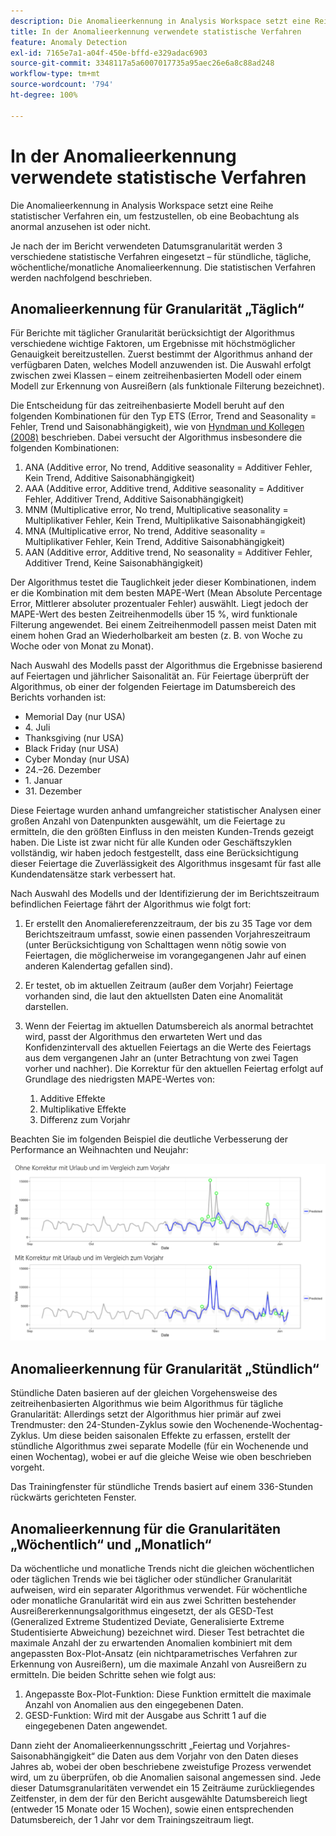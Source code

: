 ```yaml
---
description: Die Anomalieerkennung in Analysis Workspace setzt eine Reihe statistischer Verfahren ein, um festzustellen, ob eine Beobachtung als anormal anzusehen ist oder nicht.
title: In der Anomalieerkennung verwendete statistische Verfahren
feature: Anomaly Detection
exl-id: 7165e7a1-a04f-450e-bffd-e329adac6903
source-git-commit: 3348117a5a6007017735a95aec26e6a8c88ad248
workflow-type: tm+mt
source-wordcount: '794'
ht-degree: 100%

---
```


# In der Anomalieerkennung verwendete statistische Verfahren

Die Anomalieerkennung in Analysis Workspace setzt eine Reihe statistischer Verfahren ein, um festzustellen, ob eine Beobachtung als anormal anzusehen ist oder nicht.

Je nach der im Bericht verwendeten Datumsgranularität werden 3 verschiedene statistische Verfahren eingesetzt – für stündliche, tägliche, wöchentliche/monatliche Anomalieerkennung. Die statistischen Verfahren werden nachfolgend beschrieben.

## Anomalieerkennung für Granularität „Täglich“ 

Für Berichte mit täglicher Granularität berücksichtigt der Algorithmus verschiedene wichtige Faktoren, um Ergebnisse mit höchstmöglicher Genauigkeit bereitzustellen. Zuerst bestimmt der Algorithmus anhand der verfügbaren Daten, welches Modell anzuwenden ist. Die Auswahl erfolgt zwischen zwei Klassen – einem zeitreihenbasierten Modell oder einem Modell zur Erkennung von Ausreißern (als funktionale Filterung bezeichnet).

Die Entscheidung für das zeitreihenbasierte Modell beruht auf den folgenden Kombinationen für den Typ ETS (Error, Trend and Seasonality = Fehler, Trend und Saisonabhängigkeit), wie von [Hyndman und Kollegen (2008)](https://www.springer.com/de/book/9783540719168) beschrieben. Dabei versucht der Algorithmus insbesondere die folgenden Kombinationen:

1. ANA (Additive error, No trend, Additive seasonality = Additiver Fehler, Kein Trend, Additive Saisonabhängigkeit)
1. AAA (Additive error, Additive trend, Additive seasonality = Additiver Fehler, Additiver Trend, Additive Saisonabhängigkeit)
1. MNM (Multiplicative error, No trend, Multiplicative seasonality = Multiplikativer Fehler, Kein Trend, Multiplikative Saisonabhängigkeit)
1. MNA (Multiplicative error, No trend, Additive seasonality = Multiplikativer Fehler, Kein Trend, Additive Saisonabhängigkeit)
1. AAN (Additive error, Additive trend, No seasonality = Additiver Fehler, Additiver Trend, Keine Saisonabhängigkeit)

Der Algorithmus testet die Tauglichkeit jeder dieser Kombinationen, indem er die Kombination mit dem besten MAPE-Wert (Mean Absolute Percentage Error, Mittlerer absoluter prozentualer Fehler) auswählt. Liegt jedoch der MAPE-Wert des besten Zeitreihenmodells über 15 %, wird funktionale Filterung angewendet. Bei einem Zeitreihenmodell passen meist Daten mit einem hohen Grad an Wiederholbarkeit am besten (z. B. von Woche zu Woche oder von Monat zu Monat).

Nach Auswahl des Modells passt der Algorithmus die Ergebnisse basierend auf Feiertagen und jährlicher Saisonalität an. Für Feiertage überprüft der Algorithmus, ob einer der folgenden Feiertage im Datumsbereich des Berichts vorhanden ist:

* Memorial Day (nur USA)
* 4. Juli
* Thanksgiving (nur USA)
* Black Friday (nur USA)
* Cyber Monday (nur USA)
* 24.–26. Dezember
* 1. Januar
* 31. Dezember

Diese Feiertage wurden anhand umfangreicher statistischer Analysen einer großen Anzahl von Datenpunkten ausgewählt, um die Feiertage zu ermitteln, die den größten Einfluss in den meisten Kunden-Trends gezeigt haben. Die Liste ist zwar nicht für alle Kunden oder Geschäftszyklen vollständig, wir haben jedoch festgestellt, dass eine Berücksichtigung dieser Feiertage die Zuverlässigkeit des Algorithmus insgesamt für fast alle Kundendatensätze stark verbessert hat.

Nach Auswahl des Modells und der Identifizierung der im Berichtszeitraum befindlichen Feiertage fährt der Algorithmus wie folgt fort:

1. Er erstellt den Anomaliereferenzzeitraum, der bis zu 35 Tage vor dem Berichtszeitraum umfasst, sowie einen passenden Vorjahreszeitraum (unter Berücksichtigung von Schalttagen wenn nötig sowie von Feiertagen, die möglicherweise im vorangegangenen Jahr auf einen anderen Kalendertag gefallen sind).
1. Er testet, ob im aktuellen Zeitraum (außer dem Vorjahr) Feiertage vorhanden sind, die laut den aktuellsten Daten eine Anomalität darstellen.
1. Wenn der Feiertag im aktuellen Datumsbereich als anormal betrachtet wird, passt der Algorithmus den erwarteten Wert und das Konfidenzintervall des aktuellen Feiertags an die Werte des Feiertags aus dem vergangenen Jahr an (unter Betrachtung von zwei Tagen vorher und nachher). Die Korrektur für den aktuellen Feiertag erfolgt auf Grundlage des niedrigsten MAPE-Wertes von:

   1. Additive Effekte
   1. Multiplikative Effekte
   1. Differenz zum Vorjahr

Beachten Sie im folgenden Beispiel die deutliche Verbesserung der Performance an Weihnachten und Neujahr:

![](assets/anomaly_statistics.png)

## Anomalieerkennung für Granularität „Stündlich“ 

Stündliche Daten basieren auf der gleichen Vorgehensweise des zeitreihenbasierten Algorithmus wie beim Algorithmus für tägliche Granularität: Allerdings setzt der Algorithmus hier primär auf zwei Trendmuster: den 24-Stunden-Zyklus sowie den Wochenende-Wochentag-Zyklus. Um diese beiden saisonalen Effekte zu erfassen, erstellt der stündliche Algorithmus zwei separate Modelle (für ein Wochenende und einen Wochentag), wobei er auf die gleiche Weise wie oben beschrieben vorgeht.

Das Trainingfenster für stündliche Trends basiert auf einem 336-Stunden rückwärts gerichteten Fenster.

## Anomalieerkennung für die Granularitäten „Wöchentlich“ und „Monatlich“ 

Da wöchentliche und monatliche Trends nicht die gleichen wöchentlichen oder täglichen Trends wie bei täglicher oder stündlicher Granularität aufweisen, wird ein separater Algorithmus verwendet. Für wöchentliche oder monatliche Granularität wird ein aus zwei Schritten bestehender Ausreißererkennungsalgorithmus eingesetzt, der als GESD-Test (Generalized Extreme Studentized Deviate, Generalisierte Extreme Studentisierte Abweichung) bezeichnet wird. Dieser Test betrachtet die maximale Anzahl der zu erwartenden Anomalien kombiniert mit dem angepassten Box-Plot-Ansatz (ein nichtparametrisches Verfahren zur Erkennung von Ausreißern), um die maximale Anzahl von Ausreißern zu ermitteln. Die beiden Schritte sehen wie folgt aus:

1. Angepasste Box-Plot-Funktion: Diese Funktion ermittelt die maximale Anzahl von Anomalien aus den eingegebenen Daten.
1. GESD-Funktion: Wird mit der Ausgabe aus Schritt 1 auf die eingegebenen Daten angewendet.

Dann zieht der Anomalieerkennungsschritt „Feiertag und Vorjahres-Saisonabhängigkeit“ die Daten aus dem Vorjahr von den Daten dieses Jahres ab, wobei der oben beschriebene zweistufige Prozess verwendet wird, um zu überprüfen, ob die Anomalien saisonal angemessen sind. Jede dieser Datumsgranularitäten verwendet ein 15 Zeiträume zurückliegendes Zeitfenster, in dem der für den Bericht ausgewählte Datumsbereich liegt (entweder 15 Monate oder 15 Wochen), sowie einen entsprechenden Datumsbereich, der 1 Jahr vor dem Trainingszeitraum liegt.
